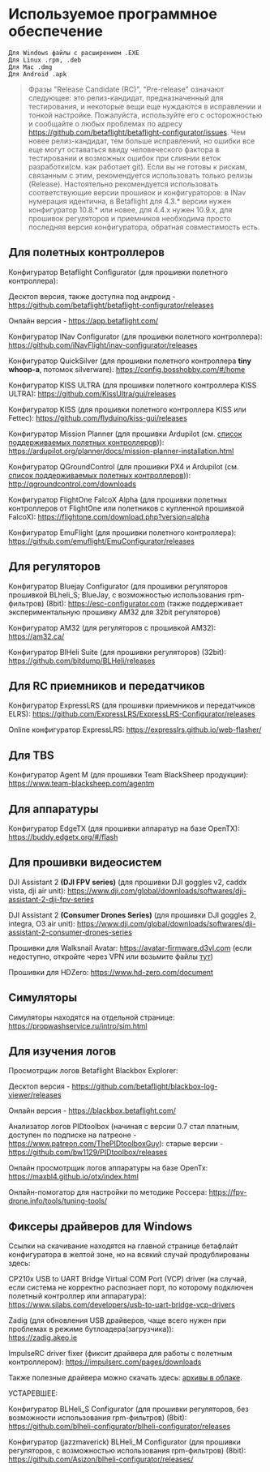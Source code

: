 # Используемое программное обеспечение

```
Для Windows файлы с расширением .EXE
Для Linux .rpm, .deb
Для Mac .dmg
Для Android .apk
```

> Фразы "Release Candidate (RC)", "Pre-release" означают следующее: это релиз-кандидат, предназначенный для тестирования, и некоторые вещи еще нуждаются в исправлении и тонкой настройке. Пожалуйста, используйте его с осторожностью и сообщайте о любых проблемах по адресу https://github.com/betaflight/betaflight-configurator/issues.
Чем новее релиз-кандидат, тем больше исправлений, но ошибки все еще могут оставаться ввиду человеческого фактора в тестировании и возможных ошибок при слиянии веток разработки(см. как работает git). Если вы не готовы к рискам, связанным с этим, рекомендуется использовать только релизы (Release). Настоятельно рекомендуется использовать соответствующие версии прошивок и конфигураторов: в INav нумерация идентична, в Betaflight для 4.3.\* версии нужен конфигуратор 10.8.\* или новее, для 4.4.х нужен 10.9.х, для прошивок регуляторов и приемников необходима просто последняя версия конфигуратора, обратная совместимость есть.

## Для полетных контроллеров

Конфигуратор Betaflight Configurator (для прошивки полетного контроллера):

Десктоп версия, также доступна под андроид - https://github.com/betaflight/betaflight-configurator/releases

Онлайн версия - https://app.betaflight.com/

Конфигуратор INav Configurator (для прошивки полетного контроллера):
https://github.com/iNavFlight/inav-configurator/releases

Конфигуратор QuickSilver (для прошивки полетного контроллера **tiny whoop-а**, потомок silverware):
https://config.bosshobby.com/#/home

Конфигуратор KISS ULTRA (для прошивки полетного контроллера KISS ULTRA):
https://github.com/KissUltra/gui/releases

Конфигуратор KISS (для прошивки полетного контроллера KISS или Fettec):
https://github.com/flyduino/kiss-gui/releases

Конфигуратор Mission Planner (для прошивки Ardupilot (см. [список поддерживаемых полетных контроллеров](https://ardupilot.org/copter/docs/common-autopilots.html))):
https://ardupilot.org/planner/docs/mission-planner-installation.html

Конфигуратор QGroundControl (для прошивки PX4 и Ardupilot (см. [список поддерживаемых полетных контроллеров](https://discuss.px4.io/t/list-of-px4-supported-fc-hardware/24901))):
http://qgroundcontrol.com/downloads

Конфигуратор FlightOne FalcoX Alpha (для прошивки полетных контроллеров от FlightOne или полетников с купленной прошивкой FalcoX):
https://flightone.com/download.php?version=alpha

Конфигуратор EmuFlight (для прошивки полетного контроллера):
https://github.com/emuflight/EmuConfigurator/releases

## Для регуляторов

Конфигуратор Bluejay Configurator (для прошивки регуляторов прошивкой BLheli_S; BlueJay, с возможностью использования rpm-фильтров) (8bit):
https://esc-configurator.com (также поддерживает экспериментальную прошивку AM32 для 32bit регуляторов)

Конфигуратор AM32 (для регуляторов с прошивкой AM32):
https://am32.ca/

Конфигуратор BlHeli Suite (для прошивки регуляторов) (32bit):
https://github.com/bitdump/BLHeli/releases

## Для RC приемников и передатчиков

Конфигуратор ExpressLRS (для прошивки приемников и передатчиков ELRS):
https://github.com/ExpressLRS/ExpressLRS-Configurator/releases

Online конфигуратор ExpressLRS: https://expresslrs.github.io/web-flasher/

## Для TBS

Конфигуратор Agent M (для прошивки Team BlackSheep продукции):
https://www.team-blacksheep.com/agentm

## Для аппаратуры

Конфигуратор EdgeTX (для прошивки аппаратур на базе OpenTX):
https://buddy.edgetx.org/#/flash

## Для прошивки видеосистем

DJI Assistant 2 **(DJI FPV series)** (для прошивки DJI goggles v2, caddx vista, dji air unit):
https://www.dji.com/global/downloads/softwares/dji-assistant-2-dji-fpv-series

DJI Assistant 2 **(Consumer Drones Series)** (для прошивки DJI goggles 2, integra, O3 air unit):
https://www.dji.com/global/downloads/softwares/dji-assistant-2-consumer-drones-series

Прошивки для Walksnail Avatar:
https://avatar-firmware.d3vl.com (если недоступно, откройте через VPN или возьмите файлы [тут](https://github.com/D3VL/Avatar-Firmware-Updates))

Прошивки для HDZero:
https://www.hd-zero.com/document

## Симуляторы

Симуляторы находятся на отдельной странице:
https://propwashservice.ru/intro/sim.html

## Для изучения логов

Просмотрщик логов Betaflight Blackbox Explorer:

Десктоп версия - https://github.com/betaflight/blackbox-log-viewer/releases

Онлайн версия - https://blackbox.betaflight.com/

Анализатор логов PIDtoolbox (начиная с версии 0.7 стал платным, доступен по подписке на патреоне - https://www.patreon.com/ThePIDtoolboxGuy):
старые версии - https://github.com/bw1129/PIDtoolbox/releases

Онлайн просмотрщик логов аппаратуры на базе OpenTx:
https://maxbl4.github.io/otx/index.html

Онлайн-помогатор для настройки по методике Россера:
https://fpv-drone.info/tools/tuning-tools/

## Фиксеры драйверов для Windows

Ссылки на скачивание находятся на главной странице бетафлайт конфигуратора в желтой зоне, но на всякий случай продублированы здесь:

CP210x USB to UART Bridge Virtual COM Port (VCP) driver (на случай, если система не корректно распознает порт, по которому подключен полетный контроллер или аппаратура):
https://www.silabs.com/developers/usb-to-uart-bridge-vcp-drivers

Zadig (для обновления USB драйверов, чаще всего нужен при проблемах в режиме бутлоадера(загрузчика)):   
https://zadig.akeo.ie

ImpulseRC driver fixer (фиксит драйвера для работы с полетным контроллером):
https://impulserc.com/pages/downloads

Также полезные драйвера можно скачать здесь: [архивы в облаке](https://clck.ru/35Xp2W).

УСТАРЕВШЕЕ:

Конфигуратор BLHeli_S Configurator (для прошивки регуляторов, без возможности использования rpm-фильтров) (8bit):
https://github.com/blheli-configurator/blheli-configurator/releases

Конфигуратор (jazzmaverick) BLHeli_M Configurator (для прошивки регуляторов, с возможностью использования rpm-фильтров) (8bit):
https://github.com/Asizon/blheli-configurator/releases/
